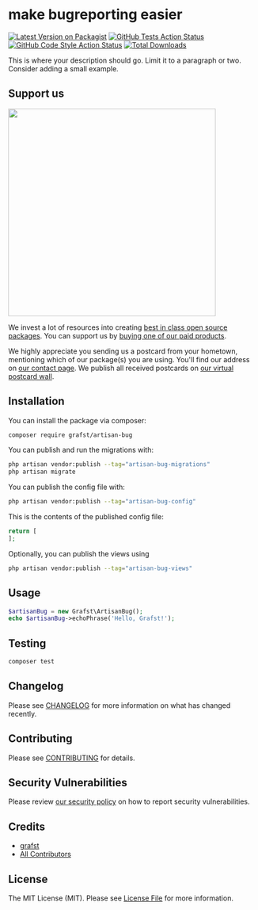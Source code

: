 # make bugreporting easier

[![Latest Version on Packagist](https://img.shields.io/packagist/v/grafst/artisan-bug.svg?style=flat-square)](https://packagist.org/packages/grafst/artisan-bug)
[![GitHub Tests Action Status](https://img.shields.io/github/actions/workflow/status/grafst/artisan-bug/run-tests.yml?branch=main&label=tests&style=flat-square)](https://github.com/grafst/artisan-bug/actions?query=workflow%3Arun-tests+branch%3Amain)
[![GitHub Code Style Action Status](https://img.shields.io/github/actions/workflow/status/grafst/artisan-bug/fix-php-code-style-issues.yml?branch=main&label=code%20style&style=flat-square)](https://github.com/grafst/artisan-bug/actions?query=workflow%3A"Fix+PHP+code+style+issues"+branch%3Amain)
[![Total Downloads](https://img.shields.io/packagist/dt/grafst/artisan-bug.svg?style=flat-square)](https://packagist.org/packages/grafst/artisan-bug)

This is where your description should go. Limit it to a paragraph or two. Consider adding a small example.

## Support us

[<img src="https://github-ads.s3.eu-central-1.amazonaws.com/artisan-bug.jpg?t=1" width="419px" />](https://spatie.be/github-ad-click/artisan-bug)

We invest a lot of resources into creating [best in class open source packages](https://spatie.be/open-source). You can support us by [buying one of our paid products](https://spatie.be/open-source/support-us).

We highly appreciate you sending us a postcard from your hometown, mentioning which of our package(s) you are using. You'll find our address on [our contact page](https://spatie.be/about-us). We publish all received postcards on [our virtual postcard wall](https://spatie.be/open-source/postcards).

## Installation

You can install the package via composer:

```bash
composer require grafst/artisan-bug
```

You can publish and run the migrations with:

```bash
php artisan vendor:publish --tag="artisan-bug-migrations"
php artisan migrate
```

You can publish the config file with:

```bash
php artisan vendor:publish --tag="artisan-bug-config"
```

This is the contents of the published config file:

```php
return [
];
```

Optionally, you can publish the views using

```bash
php artisan vendor:publish --tag="artisan-bug-views"
```

## Usage

```php
$artisanBug = new Grafst\ArtisanBug();
echo $artisanBug->echoPhrase('Hello, Grafst!');
```

## Testing

```bash
composer test
```

## Changelog

Please see [CHANGELOG](CHANGELOG.md) for more information on what has changed recently.

## Contributing

Please see [CONTRIBUTING](CONTRIBUTING.md) for details.

## Security Vulnerabilities

Please review [our security policy](../../security/policy) on how to report security vulnerabilities.

## Credits

- [grafst](https://github.com/grafst)
- [All Contributors](../../contributors)

## License

The MIT License (MIT). Please see [License File](LICENSE.md) for more information.
